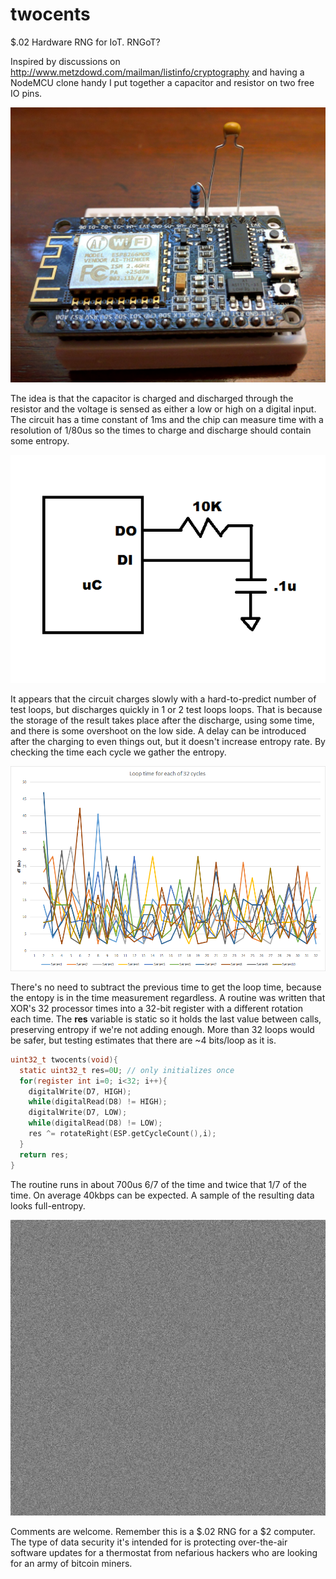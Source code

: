 # twocents
$.02 Hardware RNG for IoT. RNGoT?

Inspired by discussions on http://www.metzdowd.com/mailman/listinfo/cryptography and having a NodeMCU clone handy I put together a capacitor and resistor on two free IO pins.

![Breadboard](/twocents_breadboard.jpg)

The idea is that the capacitor is charged and discharged through the resistor and the voltage is sensed as either a low or high
on a digital input. The circuit has a time constant of 1ms and the chip can measure time with a resolution of 1/80us so the times
to charge and discharge should contain some entropy.

![Schematic](/twocents_schematic.png)

It appears that the circuit charges slowly with a hard-to-predict number of test loops, but discharges quickly in 1 or 2 test loops loops. That is because the storage of the result takes place after the discharge, using some time, and there is some overshoot on the low side. A delay can be introduced after the charging to even things out, but it doesn't increase entropy rate. By checking the time each cycle we gather the entropy.

![Timing](/twocents_times.png)

There's no need to subtract the previous time to get the loop time, because the entopy is in the time measurement regardless. A routine was written that XOR's 32 processor times into a 32-bit register with a different rotation each time. The **res** variable is static so it holds the last value between calls, preserving entropy if we're not adding enough. More than 32 loops would be safer, but testing estimates that there are ~4 bits/loop as it is.

```c
uint32_t twocents(void){
  static uint32_t res=0U; // only initializes once
  for(register int i=0; i<32; i++){
    digitalWrite(D7, HIGH);
    while(digitalRead(D8) != HIGH);
    digitalWrite(D7, LOW);
    while(digitalRead(D8) != LOW);
    res ^= rotateRight(ESP.getCycleCount(),i);
  }
  return res;
}
```

The routine runs in about 700us 6/7 of the time and twice that 1/7 of the time. On average 40kbps can be expected. A sample of the resulting data looks full-entropy.

![Bits](/twocents.bin.png)

Comments are welcome. Remember this is a $.02 RNG for a $2 computer. The type of data security it's intended for is protecting
over-the-air software updates for a thermostat from nefarious hackers who are looking for an army of bitcoin miners.
